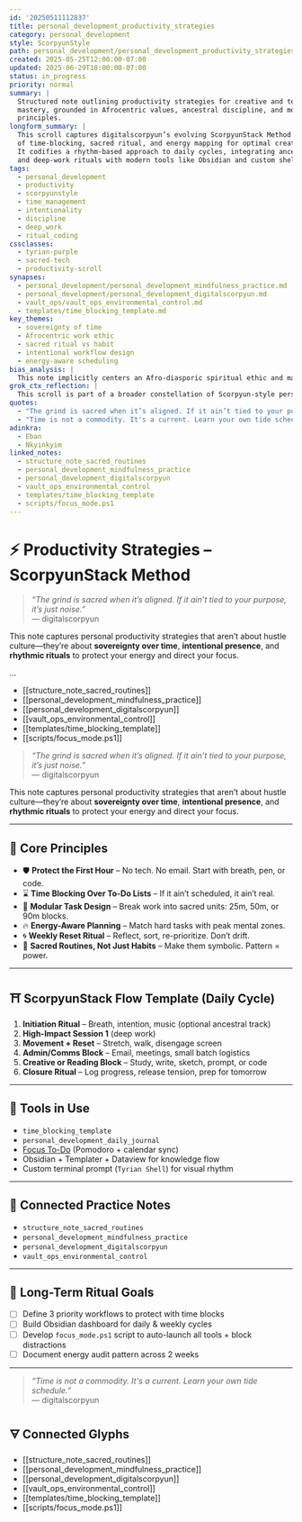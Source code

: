 ```yaml
---
id: '20250511112837'
title: personal_development_productivity_strategies
category: personal_development
style: ScorpyunStyle
path: personal_development/personal_development_productivity_strategies.md
created: 2025-05-25T12:00:00-07:00
updated: 2025-06-29T18:00:00-07:00
status: in_progress
priority: normal
summary: |
  Structured note outlining productivity strategies for creative and technical
  mastery, grounded in Afrocentric values, ancestral discipline, and modern deep work
  principles.
longform_summary: |
  This scroll captures digitalscorpyun’s evolving ScorpyunStack Method — a synthesis
  of time-blocking, sacred ritual, and energy mapping for optimal creative sovereignty.
  It codifies a rhythm-based approach to daily cycles, integrating ancestral anchoring
  and deep-work rituals with modern tools like Obsidian and custom shell prompts.
tags:
  - personal_development
  - productivity
  - scorpyunstyle
  - time_management
  - intentionality
  - discipline
  - deep_work
  - ritual_coding
cssclasses:
  - tyrian-purple
  - sacred-tech
  - productivity-scroll
synapses:
  - personal_development/personal_development_mindfulness_practice.md
  - personal_development/personal_development_digitalscorpyun.md
  - vault_ops/vault_ops_environmental_control.md
  - templates/time_blocking_template.md
key_themes:
  - sovereignty of time
  - Afrocentric work ethic
  - sacred ritual vs habit
  - intentional workflow design
  - energy-aware scheduling
bias_analysis: |
  This note implicitly centers an Afro-diasporic spiritual ethic and may not account for neurodivergent needs or non-linear productivity styles. It resists hustle culture but assumes a baseline of control over one’s schedule and environment that some readers may not possess.
grok_ctx_reflection: |
  This scroll is part of a broader constellation of Scorpyun-style personal mastery tools. It links productivity with ancestral alignment, arguing for ritualized task cycles instead of extractive time management. Ideal for those remixing resistance and routine.
quotes:
  - "The grind is sacred when it’s aligned. If it ain’t tied to your purpose, it’s just noise."
  - "Time is not a commodity. It's a current. Learn your own tide schedule."
adinkra:
  - Eban
  - Nkyinkyim
linked_notes:
  - structure_note_sacred_routines
  - personal_development_mindfulness_practice
  - personal_development_digitalscorpyun
  - vault_ops_environmental_control
  - templates/time_blocking_template
  - scripts/focus_mode.ps1
---
```


# ⚡️ Productivity Strategies – ScorpyunStack Method

> *“The grind is sacred when it’s aligned. If it ain’t tied to your purpose, it’s just noise.”*  
> — digitalscorpyun

This note captures personal productivity strategies that aren’t about hustle culture—they’re about **sovereignty over time**, **intentional presence**, and **rhythmic rituals** to protect your energy and direct your focus.

...

- [[structure_note_sacred_routines]]
- [[personal_development_mindfulness_practice]]
- [[personal_development_digitalscorpyun]]
- [[vault_ops_environmental_control]]
- [[templates/time_blocking_template]]
- [[scripts/focus_mode.ps1]]



> *“The grind is sacred when it’s aligned. If it ain’t tied to your purpose, it’s just noise.”*  
> — digitalscorpyun

This note captures personal productivity strategies that aren’t about hustle culture—they’re about **sovereignty over time**, **intentional presence**, and **rhythmic rituals** to protect your energy and direct your focus.

---

## 🔧 Core Principles

- 🛡️ **Protect the First Hour** – No tech. No email. Start with breath, pen, or code.
- ⌛ **Time Blocking Over To-Do Lists** – If it ain’t scheduled, it ain’t real.
- 🧱 **Modular Task Design** – Break work into sacred units: 25m, 50m, or 90m blocks.
- 🔥 **Energy-Aware Planning** – Match hard tasks with peak mental zones.
- 🌀 **Weekly Reset Ritual** – Reflect, sort, re-prioritize. Don’t drift.
- 📿 **Sacred Routines, Not Just Habits** – Make them symbolic. Pattern = power.

---

## ⛩️ ScorpyunStack Flow Template (Daily Cycle)

1. **Initiation Ritual** – Breath, intention, music (optional ancestral track)
2. **High-Impact Session 1** (deep work)  
3. **Movement + Reset** – Stretch, walk, disengage screen  
4. **Admin/Comms Block** – Email, meetings, small batch logistics  
5. **Creative or Reading Block** – Study, write, sketch, prompt, or code  
6. **Closure Ritual** – Log progress, release tension, prep for tomorrow

---

## 🎯 Tools in Use

- `time_blocking_template`  
- `personal_development_daily_journal`  
- [Focus To-Do](https://www.focustodo.cn/) (Pomodoro + calendar sync)  
- Obsidian + Templater + Dataview for knowledge flow  
- Custom terminal prompt (`Tyrian Shell`) for visual rhythm

---

## 🔗 Connected Practice Notes

- `structure_note_sacred_routines`  
- `personal_development_mindfulness_practice`  
- `personal_development_digitalscorpyun`  
- `vault_ops_environmental_control`  

---

## 🧭 Long-Term Ritual Goals

- [ ] Define 3 priority workflows to protect with time blocks  
- [ ] Build Obsidian dashboard for daily & weekly cycles  
- [ ] Develop `focus_mode.ps1` script to auto-launch all tools + block distractions  
- [ ] Document energy audit pattern across 2 weeks

---

> *“Time is not a commodity. It's a current. Learn your own tide schedule.”*  
> — digitalscorpyun

## 🜃 Connected Glyphs

- [[structure_note_sacred_routines]]
- [[personal_development_mindfulness_practice]]
- [[personal_development_digitalscorpyun]]
- [[vault_ops_environmental_control]]
- [[templates/time_blocking_template]]
- [[scripts/focus_mode.ps1]]

